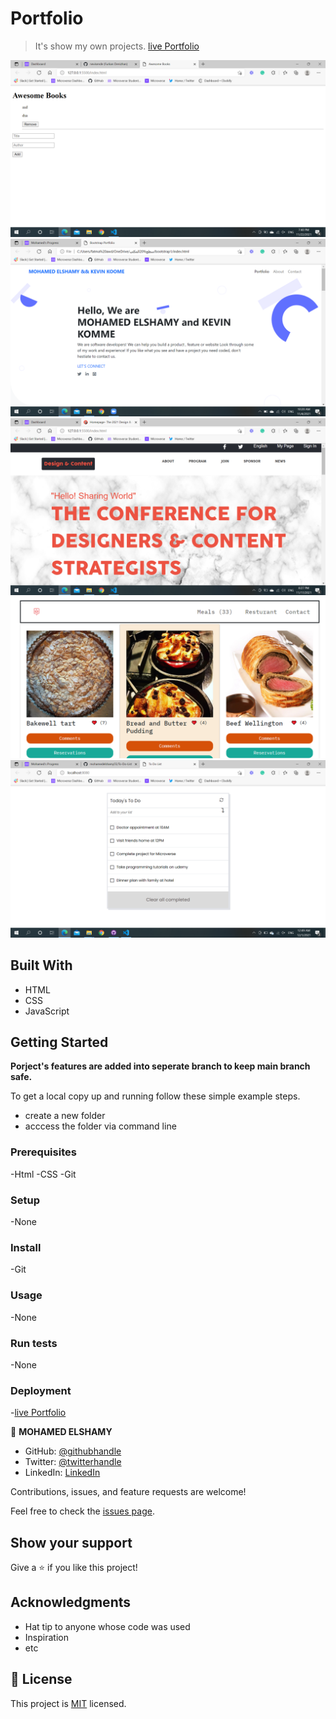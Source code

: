 # Portfolio
> It's show my own projects.
> [live Portfolio](https://mohamedelshamy55.github.io/Portfolio/)

![screenshot1](https://github.com/mohamedelshamy55/Portfolio/blob/master/images/awsamebookscreenshot.png)
![screenshot2](https://github.com/mohamedelshamy55/Portfolio/blob/master/images/bootstrap1.png)
![screenshot3](https://github.com/mohamedelshamy55/Portfolio/blob/master/images/capston.png)
![screenshot4](https://github.com/mohamedelshamy55/Portfolio/blob/master/images/mealdb.png)
![screenshot5](https://github.com/mohamedelshamy55/Portfolio/blob/master/images/todolist.png)

## Built With
- HTML
- CSS
- JavaScript
## Getting Started


**Porject's features are added into seperate branch to keep main branch safe.**


To get a local copy up and running follow these simple example steps.

- create a new folder
- acccess the folder via command line

### Prerequisites
-Html
-CSS
-Git

### Setup
-None


### Install
-Git

### Usage
-None

### Run tests
-None

### Deployment
-[live Portfolio](https://mohamedelshamy55.github.io/Portfolio/)

👤 **MOHAMED ELSHAMY**

- GitHub: [@githubhandle](https://github.com/mohamedelshamy55)
- Twitter: [@twitterhandle](https://mobile.twitter.com/moelshamy55)
- LinkedIn: [LinkedIn](https://www.linkedin.com/in/mohamed-elshamy85/)

Contributions, issues, and feature requests are welcome!

Feel free to check the [issues page](../../issues/).

## Show your support

Give a ⭐️ if you like this project!

## Acknowledgments

- Hat tip to anyone whose code was used
- Inspiration
- etc

## 📝 License

This project is [MIT](./MIT.md) licensed.

